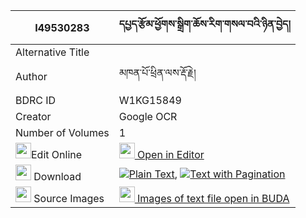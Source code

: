|I49530283|དཔྱད་རྩོམ་ཕྱོགས་སྒྲིག་ཆོས་རིག་གསལ་བའི་ཉིན་བྱེད། 
| --- | --- 
|Alternative Title |
|Author| མཁན་པོ་ཕྲིན་ལས་རྡོ་རྗེ།
|BDRC ID | W1KG15849
|Creator | Google OCR
|Number of Volumes| 1
|<img width="25" src="https://img.icons8.com/color/25/000000/edit-property.png">Edit Online| [<img width="25" src="https://avatars.githubusercontent.com/u/45091458?s=200&v=4"> Open in Editor](http://editor.openpecha.org/I49530283)
|<img width="25" src="https://img.icons8.com/fluent/48/000000/download-2.png"/>  Download | [![](https://img.icons8.com/color/20/000000/txt.png)Plain Text](https://github.com/Openpecha/I49530283/releases/download/v1/che_tsom_chokdrik_cho_rik_salw_plain_I49530283.zip), [![](https://img.icons8.com/color/20/000000/txt.png)Text with Pagination](https://github.com/Openpecha/I49530283/releases/download/v1/che_tsom_chokdrik_cho_rik_salw_pages_I49530283.zip)
|<img width="25" src="https://img.icons8.com/plasticine/100/000000/pictures-folder.png"/>  Source Images | [<img width="25" src="https://library.bdrc.io/icons/BUDA-small.svg"> Images of text file open in BUDA](https://library.bdrc.io/show/bdr:W1KG15849)
